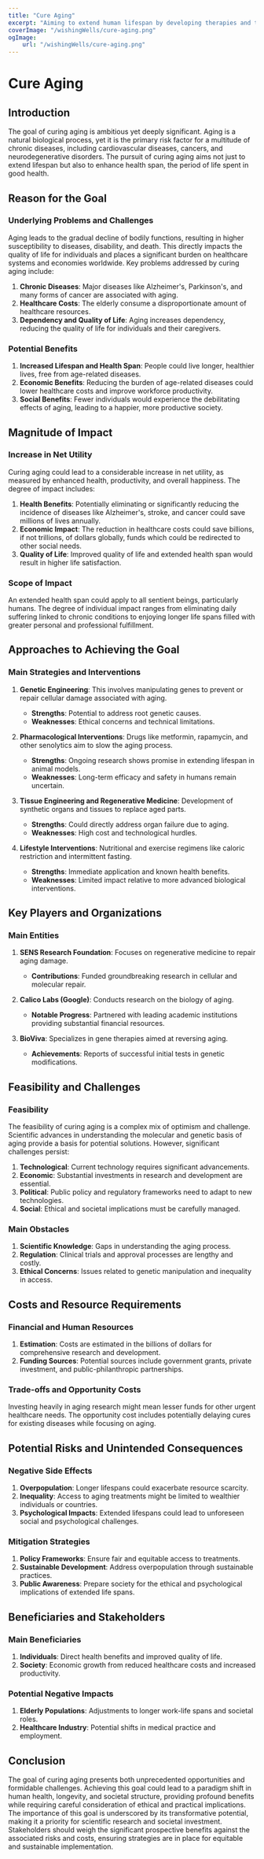 ```yaml
---
title: "Cure Aging"   
excerpt: "Aiming to extend human lifespan by developing therapies and technologies that prevent, reverse, or mitigate the biological processes associated with aging, ensuring health and vitality in later years."
coverImage: "/wishingWells/cure-aging.png"
ogImage:
    url: "/wishingWells/cure-aging.png"
---
```

# Cure Aging

## Introduction

The goal of curing aging is ambitious yet deeply significant. Aging is a natural biological process, yet it is the primary risk factor for a multitude of chronic diseases, including cardiovascular diseases, cancers, and neurodegenerative disorders. The pursuit of curing aging aims not just to extend lifespan but also to enhance health span, the period of life spent in good health.

## Reason for the Goal

### Underlying Problems and Challenges

Aging leads to the gradual decline of bodily functions, resulting in higher susceptibility to diseases, disability, and death. This directly impacts the quality of life for individuals and places a significant burden on healthcare systems and economies worldwide. Key problems addressed by curing aging include:

1. **Chronic Diseases**: Major diseases like Alzheimer's, Parkinson's, and many forms of cancer are associated with aging.
2. **Healthcare Costs**: The elderly consume a disproportionate amount of healthcare resources.
3. **Dependency and Quality of Life**: Aging increases dependency, reducing the quality of life for individuals and their caregivers.

### Potential Benefits

1. **Increased Lifespan and Health Span**: People could live longer, healthier lives, free from age-related diseases.
2. **Economic Benefits**: Reducing the burden of age-related diseases could lower healthcare costs and improve workforce productivity.
3. **Social Benefits**: Fewer individuals would experience the debilitating effects of aging, leading to a happier, more productive society.

## Magnitude of Impact

### Increase in Net Utility

Curing aging could lead to a considerable increase in net utility, as measured by enhanced health, productivity, and overall happiness. The degree of impact includes:

1. **Health Benefits**: Potentially eliminating or significantly reducing the incidence of diseases like Alzheimer's, stroke, and cancer could save millions of lives annually.
2. **Economic Impact**: The reduction in healthcare costs could save billions, if not trillions, of dollars globally, funds which could be redirected to other social needs.
3. **Quality of Life**: Improved quality of life and extended health span would result in higher life satisfaction.

### Scope of Impact

An extended health span could apply to all sentient beings, particularly humans. The degree of individual impact ranges from eliminating daily suffering linked to chronic conditions to enjoying longer life spans filled with greater personal and professional fulfillment. 

## Approaches to Achieving the Goal

### Main Strategies and Interventions

1. **Genetic Engineering**: This involves manipulating genes to prevent or repair cellular damage associated with aging.
   - **Strengths**: Potential to address root genetic causes.
   - **Weaknesses**: Ethical concerns and technical limitations.
   
2. **Pharmacological Interventions**: Drugs like metformin, rapamycin, and other senolytics aim to slow the aging process.
   - **Strengths**: Ongoing research shows promise in extending lifespan in animal models.
   - **Weaknesses**: Long-term efficacy and safety in humans remain uncertain.
   
3. **Tissue Engineering and Regenerative Medicine**: Development of synthetic organs and tissues to replace aged parts.
   - **Strengths**: Could directly address organ failure due to aging.
   - **Weaknesses**: High cost and technological hurdles.
   
4. **Lifestyle Interventions**: Nutritional and exercise regimens like caloric restriction and intermittent fasting.
   - **Strengths**: Immediate application and known health benefits.
   - **Weaknesses**: Limited impact relative to more advanced biological interventions.

## Key Players and Organizations

### Main Entities

1. **SENS Research Foundation**: Focuses on regenerative medicine to repair aging damage.
   - **Contributions**: Funded groundbreaking research in cellular and molecular repair.
   
2. **Calico Labs (Google)**: Conducts research on the biology of aging.
   - **Notable Progress**: Partnered with leading academic institutions providing substantial financial resources.
   
3. **BioViva**: Specializes in gene therapies aimed at reversing aging.
   - **Achievements**: Reports of successful initial tests in genetic modifications.

## Feasibility and Challenges

### Feasibility

The feasibility of curing aging is a complex mix of optimism and challenge. Scientific advances in understanding the molecular and genetic basis of aging provide a basis for potential solutions. However, significant challenges persist:

1. **Technological**: Current technology requires significant advancements.
2. **Economic**: Substantial investments in research and development are essential.
3. **Political**: Public policy and regulatory frameworks need to adapt to new technologies.
4. **Social**: Ethical and societal implications must be carefully managed.

### Main Obstacles

1. **Scientific Knowledge**: Gaps in understanding the aging process.
2. **Regulation**: Clinical trials and approval processes are lengthy and costly.
3. **Ethical Concerns**: Issues related to genetic manipulation and inequality in access.

## Costs and Resource Requirements

### Financial and Human Resources

1. **Estimation**: Costs are estimated in the billions of dollars for comprehensive research and development.
2. **Funding Sources**: Potential sources include government grants, private investment, and public-philanthropic partnerships.

### Trade-offs and Opportunity Costs

Investing heavily in aging research might mean lesser funds for other urgent healthcare needs. The opportunity cost includes potentially delaying cures for existing diseases while focusing on aging.

## Potential Risks and Unintended Consequences

### Negative Side Effects

1. **Overpopulation**: Longer lifespans could exacerbate resource scarcity.
2. **Inequality**: Access to aging treatments might be limited to wealthier individuals or countries.
3. **Psychological Impacts**: Extended lifespans could lead to unforeseen social and psychological challenges.

### Mitigation Strategies

1. **Policy Frameworks**: Ensure fair and equitable access to treatments.
2. **Sustainable Development**: Address overpopulation through sustainable practices.
3. **Public Awareness**: Prepare society for the ethical and psychological implications of extended life spans.

## Beneficiaries and Stakeholders

### Main Beneficiaries

1. **Individuals**: Direct health benefits and improved quality of life.
2. **Society**: Economic growth from reduced healthcare costs and increased productivity.

### Potential Negative Impacts

1. **Elderly Populations**: Adjustments to longer work-life spans and societal roles.
2. **Healthcare Industry**: Potential shifts in medical practice and employment.

## Conclusion

The goal of curing aging presents both unprecedented opportunities and formidable challenges. Achieving this goal could lead to a paradigm shift in human health, longevity, and societal structure, providing profound benefits while requiring careful consideration of ethical and practical implications. The importance of this goal is underscored by its transformative potential, making it a priority for scientific research and societal investment. Stakeholders should weigh the significant prospective benefits against the associated risks and costs, ensuring strategies are in place for equitable and sustainable implementation.

